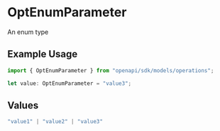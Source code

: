 # OptEnumParameter

An enum type

## Example Usage

```typescript
import { OptEnumParameter } from "openapi/sdk/models/operations";

let value: OptEnumParameter = "value3";
```

## Values

```typescript
"value1" | "value2" | "value3"
```